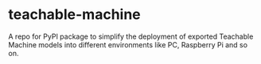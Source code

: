 # teachable-machine
A repo for PyPI package to simplify the deployment of exported Teachable Machine models into different environments like PC, Raspberry Pi and so on.
